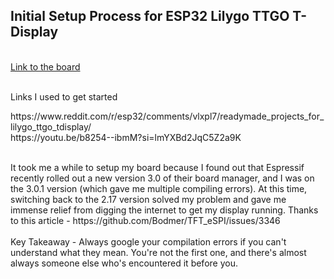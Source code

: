 ## Initial Setup Process for ESP32 Lilygo TTGO T-Display
<br>
<a href= "https://www.lilygo.cc/products/lilygo%C2%AE-ttgo-t-display-1-14-inch-lcd-esp32-control-board">Link to the board</a>
<br><br>

<p>Links I used to get started</p>
https://www.reddit.com/r/esp32/comments/vlxpl7/readymade_projects_for_lilygo_ttgo_tdisplay/ <br>
https://youtu.be/b8254--ibmM?si=lmYXBd2JqC5Z2a9K<br> <br>

<p>It took me a while to setup my board because I found out that Espressif recently rolled out a new version 3.0 of their board manager, and I was on the 3.0.1 version (which gave me multiple compiling errors).
At this time, switching back to the 2.17 version solved my problem and gave me immense relief from digging the internet to get my display running. Thanks to this article - https://github.com/Bodmer/TFT_eSPI/issues/3346
<br><br>
Key Takeaway - Always google your compilation errors if you can't understand what they mean. You're not the first one, and there's almost always someone else who's encountered it before you.
</p>
